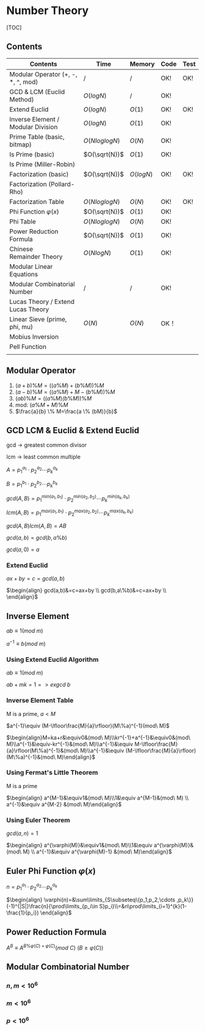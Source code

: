 # Number Theory



[TOC]



## Contents

| Contents                           | Time          | Memory    | Code | Test |
| ---------------------------------- | ------------- | --------- | ---- | ---- |
| Modular Operator (+, -, *, ^, mod) | $/$           | $/$       | OK!  | OK!  |
| GCD & LCM (Euclid Method)          | $O(logN)$     | $/$       | OK!  |      |
| Extend Euclid                      | $O(logN)$     | $O(1)$    | OK!  | OK!  |
| Inverse Element / Modular Division | $O(logN)$     | $O(1)$    | OK!  |      |
| Prime Table (basic, bitmap)        | $O(NloglogN)$ | $O(N)$    | OK!  |      |
| Is Prime (basic)                   | $O(\sqrt{N})$ | $O(1)$    | OK!  |      |
| Is Prime (Miller-Robin)            |               |           |      |      |
| Factorization (basic)              | $O(\sqrt{N})$ | $O(logN)$ | OK!  | OK!  |
| Factorization (Pollard-Rho)        |               |           |      |      |
| Factorization Table                | $O(NloglogN)$ | $O(N)$    | OK!  | OK!  |
| Phi Function $\varphi(x)$          | $O(\sqrt{N})$ | $O(1)$    | OK!  |      |
| Phi Table                          | $O(NloglogN)$ | $O(N)$    | OK!  |      |
| Power Reduction Formula            | $O(\sqrt{N})$ | $O(1)$    | OK!  |      |
| Chinese Remainder Theory           | $O(NlogN)$    | $O(1)$    | OK!  |      |
| Modular Linear Equations           |               |           |      |      |
| Modular Combinatorial Number       | $/$           | $/$       | OK!  |      |
| Lucas Theory / Extend Lucas Theory |               |           |      |      |
| Linear Sieve (prime, phi, mu)      | $O(N)$        | $O(N)$    | OK！ |      |
| Mobius Inversion                   |               |           |      |      |
| Pell Function                      |               |           |      |      |
|                                    |               |           |      |      |





## Modular Operator

1.  $(a + b)\%M = ((a\%M) + (b\%M))\%M$
2.  $(a-b)\%M=((a\%M)+M-(b\%M))\%M$
3.  $(ab)\%M = ((a\%M) \dot (b\%M))\%M$
4.  mod: $(a\%M+M)\%M$
5.  $\frac{a}{b} \% M=\frac{a \% (bM)}{b}$



## GCD LCM & Euclid & Extend Euclid

gcd -> greatest common divisor

lcm -> least common multiple



$A=p_{1}^{a_1}\cdot p_{2}^{a_2}\cdots p_{k}^{a_k}$

$B=p_{1}^{b_1}\cdot p_{2}^{b_2}\cdots p_{k}^{b_k}$

$gcd(A,B)=p_{1}^{min(a_1,b_1)}\cdot p_{2}^{min(a_2,b_2)}\cdots p_{k}^{min(a_k,b_k)}$

$lcm(A,B)=p_{1}^{max(a_1,b_1)}\cdot p_{2}^{max(a_2,b_2)}\cdots p_{k}^{max(a_k,b_k)}$

$gcd(A,B)lcm(A,B)=AB$



$gcd(a,b)=gcd(b,a\%b)$

$gcd(a,0)=a$



### Extend Euclid

$ax+by=c=gcd(a,b)$

$\begin{align} gcd(a,b)&=c=ax+by \\ gcd(b,a\%b)&=c=ax+by \\ \end{align}$



## Inverse Element

$ab\equiv1(mod\ m)$

$a^{-1}\equiv b(mod\ m)$

### Using Extend Euclid Algorithm

$ab\equiv1(mod\ m)$ 

$ab+mk=1 => exgcd\ b$



### Inverse Element Table

M is a prime, $a<M$

$a^{-1}\equiv (M-\lfloor\frac{M}{a}\rfloor)(M\%a)^{-1}(mod\ M)$

$\begin{align}M=ka+r&\equiv0&(mod\ M)\\kr^{-1}+a^{-1}&\equiv0&(mod\ M)\\a^{-1}&\equiv-kr^{-1}&(mod\ M)\\a^{-1}&\equiv M-\lfloor\frac{M}{a}\rfloor(M\%a)^{-1}&(mod\ M)\\a^{-1}&\equiv (M-\lfloor\frac{M}{a}\rfloor)(M\%a)^{-1}&(mod\ M)\end{align}$



### Using Fermat's Little Theorem

M is a prime

$\begin{align} a^{M-1}&\equiv1&(mod\ M)\\1&\equiv a^{M-1}&(mod\ M) \\ a^{-1}&\equiv a^{M-2} &(mod\ M)\end{align}$



### Using Euler Theorem

$gcd(a,n)=1$

$\begin{align} a^{\varphi(M)}&\equiv1&(mod\ M)\\1&\equiv a^{\varphi(M)}&(mod\ M) \\ a^{-1}&\equiv a^{\varphi(M)-1} &(mod\ M)\end{align}$



## Euler Phi Function $\varphi(x)$

$n=p_{1}^{a_1}\cdot p_{2}^{a_2}\cdots p_{k}^{a_k}$

$\begin{align} \varphi(n)=&\sum\limits_{S\subseteq\{p_1,p_2,\cdots ,p_k\}} (-1)^{|S|}\frac{n}{\prod\limits_{p_i\in S}p_i}\\=&n\prod\limits_{i=1}^{k}(1-\frac{1}{p_i}) \end{align}$





## Power Reduction Formula

$A^B \equiv A^{B \% \varphi(C)+\varphi(C)}(mod\ C)\ (B \ge \varphi(C))$



## Modular Combinatorial Number

### $n,m<10^6$



### $m<10^6$



### $p<10^6$



